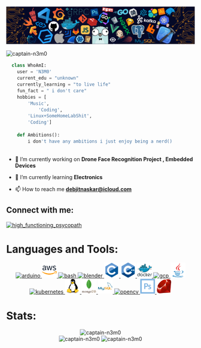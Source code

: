 ![MasterHead](https://github.com/captain-n3m0/captain-n3m0/blob/main/images/header/banner.png)







<p align="left"> <img src="https://visitor-badge.laobi.icu/badge?page_id=captain-n3m0.captain-n3m0" alt="captain-n3m0" /> </p>


```python
  class WhoAmI:
    user = 'N3M0'
    current_edu = "unknown"
    currently_learning = "to live life"
    fun_fact = " i don't care"
    hobbies = [
		'Music',
        	'Coding',
		'Linux+SomeHomeLabShit',
		'Coding']
	
	def Ambitions():
		i don't have any ambitions i just enjoy being a nerd()
	
 ```





- 🔭 I’m currently working on **Drone Face Recognition Project , Embedded Devices**

- 🌱 I’m currently learning **Electronics**

- 📫 How to reach me **debjitnaskar@icloud.com**

<h2 align="left">Connect with me:</h2>
<p align="left">
<a href="https://instagram.com/high_functioning_psycopath" target="blank"><img align="center" src="https://raw.githubusercontent.com/rahuldkjain/github-profile-readme-generator/master/src/images/icons/Social/instagram.svg" alt="high_functioning_psycopath" height="30" width="40" /></a>
</p>

<h1 align="left">Languages and Tools:</h1>
<p align="center"> <a href="https://www.arduino.cc/" target="_blank" rel="noreferrer"> <img src="https://cdn.worldvectorlogo.com/logos/arduino-1.svg" alt="arduino" width="40" height="40"/> </a> <a href="https://aws.amazon.com" target="_blank" rel="noreferrer"> <img src="https://raw.githubusercontent.com/devicons/devicon/master/icons/amazonwebservices/amazonwebservices-original-wordmark.svg" alt="aws" width="40" height="40"/> </a> <a href="https://www.gnu.org/software/bash/" target="_blank" rel="noreferrer"> <img src="https://www.vectorlogo.zone/logos/gnu_bash/gnu_bash-icon.svg" alt="bash" width="40" height="40"/> </a> <a href="https://www.blender.org/" target="_blank" rel="noreferrer"> <img src="https://download.blender.org/branding/community/blender_community_badge_white.svg" alt="blender" width="40" height="40"/> </a> <a href="https://www.cprogramming.com/" target="_blank" rel="noreferrer"> <img src="https://raw.githubusercontent.com/devicons/devicon/master/icons/c/c-original.svg" alt="c" width="40" height="40"/> </a> <a href="https://www.w3schools.com/cpp/" target="_blank" rel="noreferrer"> <img src="https://raw.githubusercontent.com/devicons/devicon/master/icons/cplusplus/cplusplus-original.svg" alt="cplusplus" width="40" height="40"/> </a> <a href="https://www.docker.com/" target="_blank" rel="noreferrer"> <img src="https://raw.githubusercontent.com/devicons/devicon/master/icons/docker/docker-original-wordmark.svg" alt="docker" width="40" height="40"/> </a> <a href="https://cloud.google.com" target="_blank" rel="noreferrer"> <img src="https://www.vectorlogo.zone/logos/google_cloud/google_cloud-icon.svg" alt="gcp" width="40" height="40"/> </a> <a href="https://www.java.com" target="_blank" rel="noreferrer"> <img src="https://raw.githubusercontent.com/devicons/devicon/master/icons/java/java-original.svg" alt="java" width="40" height="40"/> </a> <a href="https://kubernetes.io" target="_blank" rel="noreferrer"> <img src="https://www.vectorlogo.zone/logos/kubernetes/kubernetes-icon.svg" alt="kubernetes" width="40" height="40"/> </a> <a href="https://www.linux.org/" target="_blank" rel="noreferrer"> <img src="https://raw.githubusercontent.com/devicons/devicon/master/icons/linux/linux-original.svg" alt="linux" width="40" height="40"/> </a> <a href="https://www.mongodb.com/" target="_blank" rel="noreferrer"> <img src="https://raw.githubusercontent.com/devicons/devicon/master/icons/mongodb/mongodb-original-wordmark.svg" alt="mongodb" width="40" height="40"/> </a> <a href="https://www.mysql.com/" target="_blank" rel="noreferrer"> <img src="https://raw.githubusercontent.com/devicons/devicon/master/icons/mysql/mysql-original-wordmark.svg" alt="mysql" width="40" height="40"/> </a> <a href="https://opencv.org/" target="_blank" rel="noreferrer"> <img src="https://www.vectorlogo.zone/logos/opencv/opencv-icon.svg" alt="opencv" width="40" height="40"/> </a> <a href="https://www.photoshop.com/en" target="_blank" rel="noreferrer"> <img src="https://raw.githubusercontent.com/devicons/devicon/master/icons/photoshop/photoshop-line.svg" alt="photoshop" width="40" height="40"/> </a> <a href="https://www.ruby-lang.org/en/" target="_blank" rel="noreferrer"> <img src="https://raw.githubusercontent.com/devicons/devicon/master/icons/ruby/ruby-original.svg" alt="ruby" width="40" height="40"/> </a> </p>

<h1>Stats:</h1>
<div align=center>
<img src="https://github-readme-stats.vercel.app/api/top-langs?username=captain-n3m0&show_icons=true&locale=en&layout=compact&theme=great-gatsby&hide_border=true" alt="captain-n3m0" />
</div>
<div align=center>
<img src="https://github-readme-streak-stats.herokuapp.com/?user=captain-n3m0&theme=great-gatsby&hide_border=true" alt="captain-n3m0" />&nbsp;<img src="https://github-readme-stats.vercel.app/api?username=captain-n3m0&show_icons=true&locale=en&theme=great-gatsby&hide_border=true" alt="captain-n3m0" />
</div>

